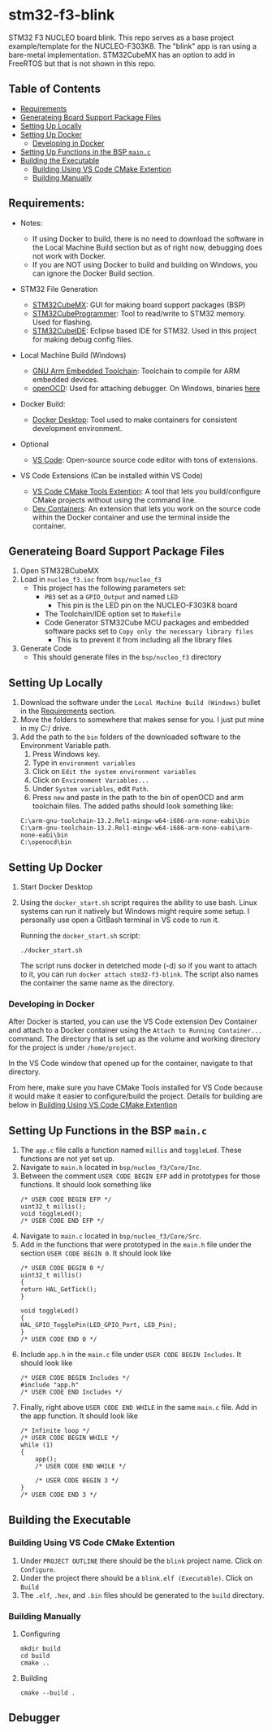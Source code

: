 # stm32-f3-blink
STM32 F3 NUCLEO board blink. This repo serves as a base project example/template for the NUCLEO-F303K8. The "blink" app is ran using a bare-metal implementation. STM32CubeMX has an option to add in FreeRTOS but that is not shown in this repo.

## Table of Contents
- [Requirements](#requirements)
- [Generateing Board Support Package Files](#generateing-board-support-package-files)
- [Setting Up Locally](#setting-up-locally)
- [Setting Up Docker](#setting-up-docker)
    - [Developing in Docker](#developing-in-docker)
- [Setting Up Functions in the BSP `main.c`](#setting-up-functions-in-the-bsp-mainc)
- [Building the Executable](#building-the-executable)
    - [Building Using VS Code CMake Extention](#building-using-vs-code-cmake-extention)
    - [Building Manually](#building-manually)

## Requirements:
- Notes:
    - If using Docker to build, there is no need to download the software in the Local Machine Build section but as of right now, debugging does not work with Docker.
    - If you are NOT using Docker to build and building on Windows, you can ignore the Docker Build section.

- STM32 File Generation
    - [STM32CubeMX](https://www.st.com/en/development-tools/stm32cubemx.html): GUI for making board support packages (BSP)
    - [STM32CubeProgrammer](https://www.st.com/en/development-tools/stm32cubeprog.html): Tool to read/write to STM32 memory. Used for flashing.
    - [STM32CubeIDE](https://www.st.com/en/development-tools/stm32cubeide.html): Eclipse based IDE for STM32. Used in this project for making debug config files.

- Local Machine Build (Windows)
    - [GNU Arm Embedded Toolchain](https://developer.arm.com/downloads/-/gnu-rm): Toolchain to compile for ARM embedded devices.
    - [openOCD](https://openocd.org/pages/getting-openocd.html): Used for attaching debugger. On Windows, binaries [here](https://github.com/openocd-org/openocd/releases/tag/latest)

- Docker Build:
    - [Docker Desktop](https://www.docker.com/products/docker-desktop/): Tool used to make containers for consistent development environment.

- Optional
    - [VS Code](https://code.visualstudio.com/): Open-source source code editor with tons of extensions.

- VS Code Extensions (Can be installed within VS Code)
    - [VS Code CMake Tools Extention](https://marketplace.visualstudio.com/items?itemName=ms-vscode.cmake-tools): A tool that lets you build/configure CMake projects without using the command line.
    - [Dev Containers](https://marketplace.visualstudio.com/items?itemName=ms-vscode-remote.remote-containers): An extension that lets you work on the source code within the Docker container and use the terminal inside the container.

## Generateing Board Support Package Files
1. Open STM32BCubeMX
2. Load in `nucleo_f3.ioc` from `bsp/nucleo_f3`
    - This project has the following parameters set:
        - `PB3` set as a `GPIO_Output` and named `LED`
            - This pin is the LED pin on the NUCLEO-F303K8 board
        - The Toolchain/IDE option set to `Makefile`
        - Code Generator STM32Cube MCU packages and embedded software packs set to `Copy only the necessary library files`
            - This is to prevent it from including all the library files
3. Generate Code
    - This should generate files in the `bsp/nucleo_f3` directory

## Setting Up Locally
1. Download the software under the `Local Machine Build (Windows)` bullet in the [Requirements](#requirements) section.
2. Move the folders to somewhere that makes sense for you. I just put mine in my C:/ drive.
3. Add the path to the `bin` folders of the downloaded software to the Environment Variable path.
    1. Press Windows key.
    2. Type in `environment variables`
    3. Click on `Edit the system environment variables`
    4. Click on `Environment Variables...`
    5. Under `System variables`, edit `Path`.
    6. Press `new` and paste in the path to the bin of openOCD and arm toolchain files. The added paths should look something like:
    ```
    C:\arm-gnu-toolchain-13.2.Rel1-mingw-w64-i686-arm-none-eabi\bin
    C:\arm-gnu-toolchain-13.2.Rel1-mingw-w64-i686-arm-none-eabi\arm-none-eabi\bin
    C:\openocd\bin
    ```

## Setting Up Docker
1. Start Docker Desktop
2. Using the `docker_start.sh` script requires the ability to use bash. Linux systems can run it natively but Windows might require some setup. I personally use open a GitBash terminal in VS code to run it.

    Running the `docker_start.sh` script:
    ```
    ./docker_start.sh
    ```
    The script runs docker in detetched mode (-d) so if you want to attach to it, you can run `docker attach stm32-f3-blink`. The script also names the container the same name as the directory.

### Developing in Docker
After Docker is started, you can use the VS Code extension Dev Container and attach to a Docker container using the `Attach to Running Container...` command.
The directory that is set up as the volume and working directory for the project is under `/home/project`.

In the VS Code window that opened up for the container, navigate to that directory.

From here, make sure you have CMake Tools installed for VS Code because it would make it easier to configure/build the project. Details for building are below in [Building Using VS Code CMake Extention](#building-using-vs-code-cmake-extention)

## Setting Up Functions in the BSP `main.c`
1. The `app.c` file calls a function named `millis` and `toggleLed`. These functions are not yet set up.
2. Navigate to `main.h` located in `bsp/nucleo_f3/Core/Inc`.
3. Between the comment `USER CODE BEGIN EFP` add in prototypes for those functions. It should look something like
    ```
    /* USER CODE BEGIN EFP */
    uint32_t millis();
    void toggleLed();
    /* USER CODE END EFP */
    ```
4. Navigate to `main.c` located in `bsp/nucleo_f3/Core/Src`.
5. Add in the functions that were prototyped in the `main.h` file under the section `USER CODE BEGIN 0`. It should look like
    ```
    /* USER CODE BEGIN 0 */
    uint32_t millis()
    {
    return HAL_GetTick();
    }

    void toggleLed()
    {
    HAL_GPIO_TogglePin(LED_GPIO_Port, LED_Pin);
    }
    /* USER CODE END 0 */
    ```
6. Include `app.h` in the `main.c` file under `USER CODE BEGIN Includes`. It should look like
    ```
    /* USER CODE BEGIN Includes */
    #include "app.h"
    /* USER CODE END Includes */
    ```
7. Finally, right above `USER CODE END WHILE` in the same `main.c` file. Add in the app function. It should look like
    ```
    /* Infinite loop */
    /* USER CODE BEGIN WHILE */
    while (1)
    {
        app();
        /* USER CODE END WHILE */

        /* USER CODE BEGIN 3 */
    }
    /* USER CODE END 3 */
    ```

## Building the Executable
### Building Using VS Code CMake Extention
1. Under `PROJECT OUTLINE` there should be the `blink` project name. Click on `Configure`.
2. Under the project there should be a `blink.elf (Executable)`. Click on `Build`
3. The `.elf`, `.hex`, and `.bin` files should be generated to the `build` directory.

### Building Manually
1. Configuring
    ```
    mkdir build
    cd build
    cmake ..
    ```
2. Building
    ```
    cmake --build .
    ```

## Debugger
